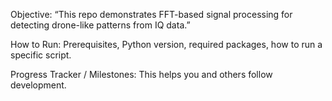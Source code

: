 Objective: “This repo demonstrates FFT-based signal processing for detecting drone-like patterns from IQ data.”

How to Run: Prerequisites, Python version, required packages, how to run a specific script.

Progress Tracker / Milestones: This helps you and others follow development.
